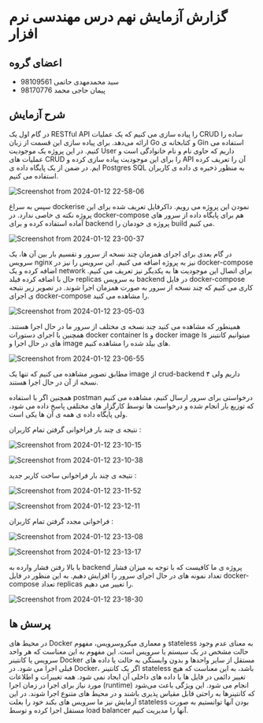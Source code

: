 # گزارش آزمایش نهم درس مهندسی نرم افزار

## اعضای گروه

+ سید محمدمهدی حاتمی 98109561
+ پیمان حاجی محمد 98170776

## شرح آزمایش 

در گام اول یک RESTful API را پیاده سازی می کنیم که یک عملیات CRUD ساده را ارائه می‌دهد. برای پیاده سازی این قسمت از زبان Go و کتابخانه ی Gin استفاده می کنیم. در این پروژه یک موجودیت User داریم که حاوی نام و نام خانوادگی است و عملیات های CRUD را برای این موجودیت پیاده سازی کرده و API آن را تعریف کرده ایم. در ضمن از یک پایگاه داده ی Postgres SQL به منظور ذخیره ی داده ی کاربران استفاده می کنیم. 

![Screenshot from 2024-01-12 22-58-06](https://github.com/smmhatami/SE-Lab9/assets/62210297/66273cc0-c37a-46ff-b0b4-9a0537576be7)

سپس به سراغ dockerise نمودن این پروژه می رویم. داکرفایل تعریف شده برای این پروژه نکته ی خاصی ندارد. در docker-compose هم برای پایگاه داده از سرور های آماده استفاده کرده و برای backend پروژه ی خودمان را build  می کنیم. 

![Screenshot from 2024-01-12 23-00-37](https://github.com/smmhatami/SE-Lab9/assets/62210297/1acfc611-2954-4d94-b9c6-9162c07c6478)

در گام بعدی برای اجرای همزمان چند نسخه از سرور و تقسیم بار بین آن ها، یک سرویس nginx نیز به پروژه اضافه می کنیم. این سرویس را نیز در docker-compose اضافه کرده و یک network برای اتصال این موجودیت ها به یکدیگر نیز تعریف می کنیم. حال با اضافه کرده فیلد replicas به سرویس backend در فایل docker-compose کاری می کنیم که چند نسخه از سرور به صورت همزمان اجرا شوند. در تصویر زیر نتیجه ی اجرای docker-compose را مشاهده می کنید. 

![Screenshot from 2024-01-12 23-05-03](https://github.com/smmhatami/SE-Lab9/assets/62210297/e7be0fb4-33ed-402e-82a2-9541cf1a470d)

همینطور که مشاهده می کنید چند نسخه ی مختلف از سرور ما در حال اجرا هستند. همچنین با اجرای دستورات docker container ls و docker image ls میتوانیم کانتینر های در حال اجرا و image های بیلد شده را مشاهده کنیم. 

![Screenshot from 2024-01-12 23-06-55](https://github.com/smmhatami/SE-Lab9/assets/62210297/548fa101-24ba-48e4-8747-8f54c056526d)

مطابق تصویر مشاهده می کنیم که تنها یک image از crud-backend داریم ولی ۴ نسخه از آن در حال اجرا هستند. 

همچنین اگر با استفاده postman درخواستی برای سرور ارسال کنیم، مشاهده می کنیم که توزیع بار انجام شده و درخواست ها توسط کارگزار های مختلفی پاسخ داده می شود، ولی پایگاه داده ی همه ی آن ها یکی است. 

نتیجه ی چند بار فراخوانی گرفتن تمام کاربران : 

![Screenshot from 2024-01-12 23-10-15](https://github.com/smmhatami/SE-Lab9/assets/62210297/2e7bb610-a0b0-4c2a-aea0-56fd48e25402)

![Screenshot from 2024-01-12 23-10-38](https://github.com/smmhatami/SE-Lab9/assets/62210297/0e89a09a-1537-4bcb-91cd-5b1567acbe48)


نتیجه ی چند بار فراخوانی ساخت کاربر جدید :‌

![Screenshot from 2024-01-12 23-11-52](https://github.com/smmhatami/SE-Lab9/assets/62210297/2cd59158-05a6-4fe6-890b-2f3b36a665c3)

![Screenshot from 2024-01-12 23-12-11](https://github.com/smmhatami/SE-Lab9/assets/62210297/1d11b86c-9f0d-4f76-a64b-29ff73389028)

فراخوانی مجدد گرفتن تمام کاربران : 

![Screenshot from 2024-01-12 23-13-08](https://github.com/smmhatami/SE-Lab9/assets/62210297/0a897443-b023-4ad2-9a8c-b4c75c62a779)

![Screenshot from 2024-01-12 23-13-17](https://github.com/smmhatami/SE-Lab9/assets/62210297/f718192f-bc83-44de-a9b5-d16ebee1a9e4)

با بالا رفتن فشار وارده به backend پروژه ی ما کافیست که با توجه به میزان فشار تعداد نمونه های در حال اجرای سرور را افزایش دهیم. به این منظور در فایل docker-compose تعداد replicas را تغییر می دهیم. 

![Screenshot from 2024-01-12 23-18-30](https://github.com/smmhatami/SE-Lab9/assets/62210297/68a4d77f-a4e1-4a3b-9270-bed97b520801)

## پرسش ها 
در محیط‌ های Docker و معماری میکروسرویس، مفهوم stateless به معنای عدم وجود حالت مشخص در یک سیستم یا سرویس است. این مفهوم به این معناست که هر واحد سرویس یا کانتینر Docker مستقل از سایر واحدها و بدون وابستگی به حالت یا داده‌ های قبلی اجرا می‌ شود.
در Docker، اگر یک کانتینر stateless باشد، به این معناست که هیچ تغییر دائمی در فایل‌ ها یا داده‌ های داخلی آن ایجاد نمی‌ شود. همه تغییرات و اطلاعات مورد نیاز برای اجرا در زمان اجرا (runtime) انجام می‌ شود. این ویژگی باعث می‌شود که کانتینرها به راحتی قابل مقیاس‌ پذیری باشند و در محیط‌ های متنوع اجرا شوند.
در این آزمایش نیز ما سرویس های بکند خود را بعلت stateless بودن آنها توانستیم به صورت مستقل اجرا کرده و توسط load balancer آنها را مدیریت کنیم.
